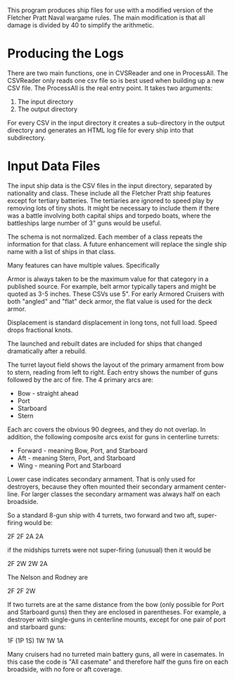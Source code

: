 
This program produces ship files for use with a modified version
of the Fletcher Pratt Naval wargame rules. The main modification is
that all damage is divided by 40 to simplify the arithmetic.

Producing the Logs
==================

There are two main functions, one in CVSReader and one in ProcessAll.
The CSVReader only reads one csv file so is best used when
building up a new CSV file. The ProcessAll is the real entry point.
It takes two arguments:

1. The input directory
2. The output directory

For every CSV in the input directory it creates a sub-directory
in the output directory and generates an HTML log file for every
ship into that subdirectory.

Input Data Files
================

The input ship data is the CSV files in the input directory, 
separated by nationality and class. These include all the Fletcher
Pratt ship features except for tertiary batteries. The tertiaries
are ignored to speed play by removing lots of tiny shots. It might
be necessary to include them if there was a battle involving
both capital ships and torpedo boats, where the battleships large 
number of 3" guns would be useful.

The schema is not normalized. Each member of a class repeats the
information for that class. A future enhancement will replace 
the single ship name with a list of ships in that class.

Many features can have multiple values. Specifically

Armor is always taken to be the maximum value for that category in a published source.
For example, belt armor typically tapers and might be quoted
as 3-5 inches. These CSVs use 5".  For early Armored Cruisers
with both "angled" and "flat" deck armor, the flat value is
used for the deck armor.

Displacement is standard displacement in long tons, not full load.
Speed drops fractional knots.

The launched and rebuilt dates are included for ships that
changed dramatically after a rebuild.

The turret layout field shows the layout of the primary armament from
bow to stern, reading from left to right. Each entry shows the number of
guns followed by the arc of fire. The 4 primary arcs are:

* Bow - straight ahead
* Port
* Starboard
* Stern

Each arc covers the obvious 90 degrees, and they do not overlap.
In addition, the following composite arcs exist for guns in
centerline turrets:

* Forward - meaning Bow, Port, and Starboard
* Aft - meaning Stern, Port, and Starboard
* Wing - meaning Port and Starboard

Lower case indicates secondary armament. That is only used for destroyers,
because they often mounted their secondary armament center-line. 
For larger classes the secondary armament was always half on each broadside.

So a standard 8-gun ship with 4 turrets, two forward and two aft,
super-firing would be:

2F 2F 2A 2A

if the midships turrets were not super-firing (unusual) then it would be

2F 2W 2W 2A

The Nelson and Rodney are

2F 2F 2W

If two turrets are at the same distance from the bow (only possible for Port and
Starboard guns) then they are enclosed in parentheses. For example, a destroyer 
with single-guns in centerline mounts, except for one pair of port and starboard
guns:

1F (1P 1S) 1W 1W 1A

Many cruisers had no turreted main battery guns, all were in casemates.
In this case the code is "All casemate" and therefore half the guns fire on each broadside,
with no fore or aft coverage.
